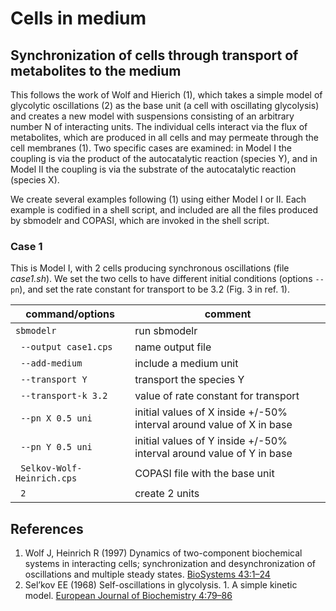 # Cells in medium
## Synchronization of cells through transport of metabolites to the medium

This follows the work of Wolf and Hierich (1), which takes a simple model of glycolytic oscillations (2) as the base unit (a cell with oscillating glycolysis) and creates a new model with suspensions consisting of an arbitrary number N of interacting units. The individual cells interact via the flux of metabolites, which are produced in all cells and may permeate through the cell membranes (1). Two specific cases are examined: in Model I the coupling is via the product of the autocatalytic reaction (species Y), and in Model II the coupling is via the substrate of the autocatalytic reaction (species X).

We create several examples following (1) using either Model I or II. Each example is codified in a shell script, and included are all the files produced by sbmodelr and COPASI, which are invoked in the shell script.

### Case 1
This is Model I, with 2 cells producing synchronous oscillations (file *case1.sh*). We set the two cells to have different initial conditions (options ``--pn``), and set the rate constant for transport to be 3.2 (Fig. 3 in ref. 1).

| command/options              | comment                              |
| ---------------------------- | ------------------------------------ |
|``sbmodelr``                  | run sbmodelr                         |
|`` --output case1.cps``       | name output file                     |
|`` --add-medium``             | include a medium unit                |
|`` --transport Y``            | transport the species Y              |
|`` --transport-k 3.2``        | value of rate constant for transport |
|`` --pn X 0.5 uni``           | initial values of X inside +/-50% interval around value of X in base |
|`` --pn Y 0.5 uni``           | initial values of Y inside +/-50% interval around value of Y in base |
|`` Selkov-Wolf-Heinrich.cps`` | COPASI file with the base unit       |
|`` 2``                        | create 2 units                       |



## References

1. Wolf J, Heinrich R (1997) Dynamics of two-component biochemical systems in interacting cells; synchronization and desynchronization of oscillations and multiple steady states. [BioSystems 43:1–24](https://doi.org/10.1016/s0303-2647(97)01688-2)
2. Sel’kov EE (1968) Self-oscillations in glycolysis. 1. A simple kinetic model. [European Journal of Biochemistry 4:79–86](https://doi.org/10.1111/j.1432-1033.1968.tb00175.x)
